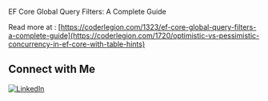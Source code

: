 EF Core Global Query Filters: A Complete Guide

Read more at :
[https://coderlegion.com/1323/ef-core-global-query-filters-a-complete-guide](https://coderlegion.com/1720/optimistic-vs-pessimistic-concurrency-in-ef-core-with-table-hints)

## Connect with Me

[![LinkedIn](https://img.shields.io/badge/LinkedIn-Profile-blue)](https://www.linkedin.com/in/spyros-ponaris-913a6937/)
